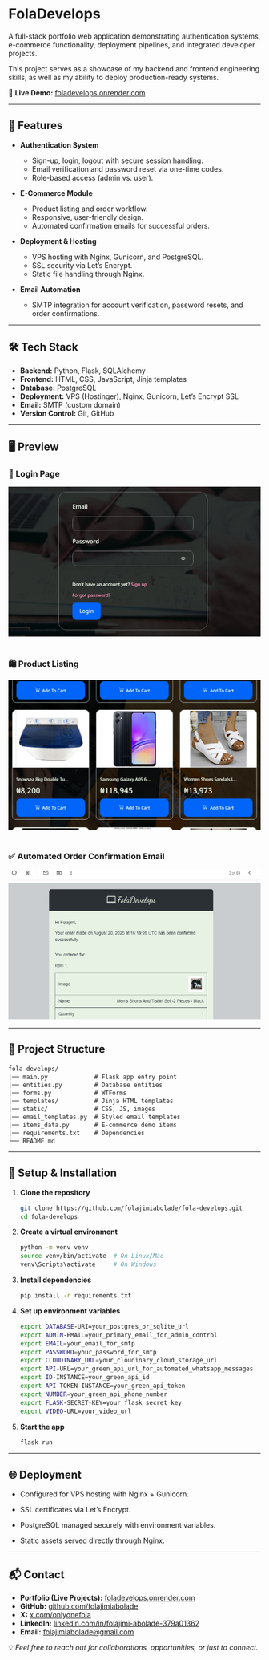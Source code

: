 # FolaDevelops  

A full-stack portfolio web application demonstrating authentication systems, e-commerce functionality, deployment pipelines, and integrated developer projects.  

This project serves as a showcase of my backend and frontend engineering skills, as well as my ability to deploy production-ready systems.  


🔗 **Live Demo:** [foladevelops.onrender.com](https://foladevelops.onrender.com)

---

## 🚀 Features  

- **Authentication System**  
  - Sign-up, login, logout with secure session handling.  
  - Email verification and password reset via one-time codes.  
  - Role-based access (admin vs. user).  

- **E-Commerce Module**  
  - Product listing and order workflow.  
  - Responsive, user-friendly design.  
  - Automated confirmation emails for successful orders.  

- **Deployment & Hosting**  
  - VPS hosting with Nginx, Gunicorn, and PostgreSQL.  
  - SSL security via Let’s Encrypt.  
  - Static file handling through Nginx.  

- **Email Automation**  
  - SMTP integration for account verification, password resets, and order confirmations.  

---

## 🛠️ Tech Stack  

- **Backend:** Python, Flask, SQLAlchemy  
- **Frontend:** HTML, CSS, JavaScript, Jinja templates  
- **Database:** PostgreSQL  
- **Deployment:** VPS (Hostinger), Nginx, Gunicorn, Let’s Encrypt SSL  
- **Email:** SMTP (custom domain)  
- **Version Control:** Git, GitHub  

---



## 🖥️ Preview
### 🔑 Login Page
![Login Page](static/images/demo/login-webpage.png) 
<br><br>
### 🛍️ Product Listing
![Product Listing](static/images/demo/store-page.png)
<br><br>
### ✅ Automated Order Confirmation Email
![Order Successful](static/images/demo/email-template.png) 

---

## 📂 Project Structure  

    fola-develops/
    │── main.py             # Flask app entry point
    │── entities.py         # Database entities
    │── forms.py            # WTForms
    │── templates/          # Jinja HTML templates
    │── static/             # CSS, JS, images
    │── email_templates.py  # Styled email templates
    │── items_data.py       # E-commerce demo items
    │── requirements.txt    # Dependencies
    └── README.md

---

## 🔧 Setup & Installation  

1. **Clone the repository**  
   ```bash
   git clone https://github.com/folajimiabolade/fola-develops.git
   cd fola-develops

2. **Create a virtual environment**  
    ```bash
    python -m venv venv
    source venv/bin/activate  # On Linux/Mac
    venv\Scripts\activate     # On Windows

3. **Install dependencies**  
    ```bash
    pip install -r requirements.txt

4. **Set up environment variables** 
    ```bash
    export DATABASE-URI=your_postgres_or_sqlite_url
    export ADMIN-EMAIL=your_primary_email_for_admin_control
    export EMAIL=your_email_for_smtp
    export PASSWORD=your_password_for_smtp
    export CLOUDINARY_URL=your_cloudinary_cloud_storage_url
    export API-URL=your_green_api_url_for_automated_whatsapp_messages
    export ID-INSTANCE=your_green_api_id
    export API-TOKEN-INSTANCE=your_green_api_token
    export NUMBER=your_green_api_phone_number
    export FLASK-SECRET-KEY=your_flask_secret_key
    export VIDEO-URL=your_video_url

4. **Start the app** 
    ```bash
    flask run

---

## 🌐 Deployment 

- Configured for VPS hosting with Nginx + Gunicorn.

- SSL certificates via Let’s Encrypt.

- PostgreSQL managed securely with environment variables.

- Static assets served directly through Nginx.

---

## 📬 Contact

- **Portfolio (Live Projects):** [foladevelops.onrender.com](https://foladevelops.onrender.com)  
- **GitHub:** [github.com/folajimiabolade](https://github.com/folajimiabolade)  
- **X:** [x.com/onlyonefola](https://x.com/onlyonefola)  
- **LinkedIn:** [linkedin.com/in/folajimi-abolade-379a01362](https://www.linkedin.com/in/folajimi-abolade-379a01362)  
- **Email:** folajimiabolade@gmail.com 

💡 *Feel free to reach out for collaborations, opportunities, or just to connect.*
